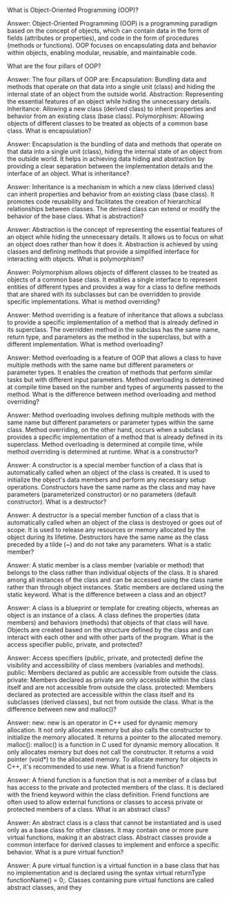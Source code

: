 What is Object-Oriented Programming (OOP)?

Answer: Object-Oriented Programming (OOP) is a programming paradigm based on the concept of objects, which can contain data in the form of fields (attributes or properties), and code in the form of procedures (methods or functions). OOP focuses on encapsulating data and behavior within objects, enabling modular, reusable, and maintainable code.


What are the four pillars of OOP?

Answer: The four pillars of OOP are:
Encapsulation: Bundling data and methods that operate on that data into a single unit (class) and hiding the internal state of an object from the outside world.
Abstraction: Representing the essential features of an object while hiding the unnecessary details.
Inheritance: Allowing a new class (derived class) to inherit properties and behavior from an existing class (base class).
Polymorphism: Allowing objects of different classes to be treated as objects of a common base class.
What is encapsulation?

Answer: Encapsulation is the bundling of data and methods that operate on that data into a single unit (class), hiding the internal state of an object from the outside world. It helps in achieving data hiding and abstraction by providing a clear separation between the implementation details and the interface of an object.
What is inheritance?

Answer: Inheritance is a mechanism in which a new class (derived class) can inherit properties and behavior from an existing class (base class). It promotes code reusability and facilitates the creation of hierarchical relationships between classes. The derived class can extend or modify the behavior of the base class.
What is abstraction?

Answer: Abstraction is the concept of representing the essential features of an object while hiding the unnecessary details. It allows us to focus on what an object does rather than how it does it. Abstraction is achieved by using classes and defining methods that provide a simplified interface for interacting with objects.
What is polymorphism?

Answer: Polymorphism allows objects of different classes to be treated as objects of a common base class. It enables a single interface to represent entities of different types and provides a way for a class to define methods that are shared with its subclasses but can be overridden to provide specific implementations.
What is method overriding?

Answer: Method overriding is a feature of inheritance that allows a subclass to provide a specific implementation of a method that is already defined in its superclass. The overridden method in the subclass has the same name, return type, and parameters as the method in the superclass, but with a different implementation.
What is method overloading?

Answer: Method overloading is a feature of OOP that allows a class to have multiple methods with the same name but different parameters or parameter types. It enables the creation of methods that perform similar tasks but with different input parameters. Method overloading is determined at compile time based on the number and types of arguments passed to the method.
What is the difference between method overloading and method overriding?

Answer: Method overloading involves defining multiple methods with the same name but different parameters or parameter types within the same class. Method overriding, on the other hand, occurs when a subclass provides a specific implementation of a method that is already defined in its superclass. Method overloading is determined at compile time, while method overriding is determined at runtime.
What is a constructor?

Answer: A constructor is a special member function of a class that is automatically called when an object of the class is created. It is used to initialize the object's data members and perform any necessary setup operations. Constructors have the same name as the class and may have parameters (parameterized constructor) or no parameters (default constructor).
What is a destructor?

Answer: A destructor is a special member function of a class that is automatically called when an object of the class is destroyed or goes out of scope. It is used to release any resources or memory allocated by the object during its lifetime. Destructors have the same name as the class preceded by a tilde (~) and do not take any parameters.
What is a static member?

Answer: A static member is a class member (variable or method) that belongs to the class rather than individual objects of the class. It is shared among all instances of the class and can be accessed using the class name rather than through object instances. Static members are declared using the static keyword.
What is the difference between a class and an object?

Answer: A class is a blueprint or template for creating objects, whereas an object is an instance of a class. A class defines the properties (data members) and behaviors (methods) that objects of that class will have. Objects are created based on the structure defined by the class and can interact with each other and with other parts of the program.
What is the access specifier public, private, and protected?

Answer: Access specifiers (public, private, and protected) define the visibility and accessibility of class members (variables and methods).
public: Members declared as public are accessible from outside the class.
private: Members declared as private are only accessible within the class itself and are not accessible from outside the class.
protected: Members declared as protected are accessible within the class itself and its subclasses (derived classes), but not from outside the class.
What is the difference between new and malloc()?

Answer:
new: new is an operator in C++ used for dynamic memory allocation. It not only allocates memory but also calls the constructor to initialize the memory allocated. It returns a pointer to the allocated memory.
malloc(): malloc() is a function in C used for dynamic memory allocation. It only allocates memory but does not call the constructor. It returns a void pointer (void*) to the allocated memory. To allocate memory for objects in C++, it's recommended to use new.
What is a friend function?

Answer: A friend function is a function that is not a member of a class but has access to the private and protected members of the class. It is declared with the friend keyword within the class definition. Friend functions are often used to allow external functions or classes to access private or protected members of a class.
What is an abstract class?

Answer: An abstract class is a class that cannot be instantiated and is used only as a base class for other classes. It may contain one or more pure virtual functions, making it an abstract class. Abstract classes provide a common interface for derived classes to implement and enforce a specific behavior.
What is a pure virtual function?

Answer: A pure virtual function is a virtual function in a base class that has no implementation and is declared using the syntax virtual returnType functionName() = 0;. Classes containing pure virtual functions are called abstract classes, and they